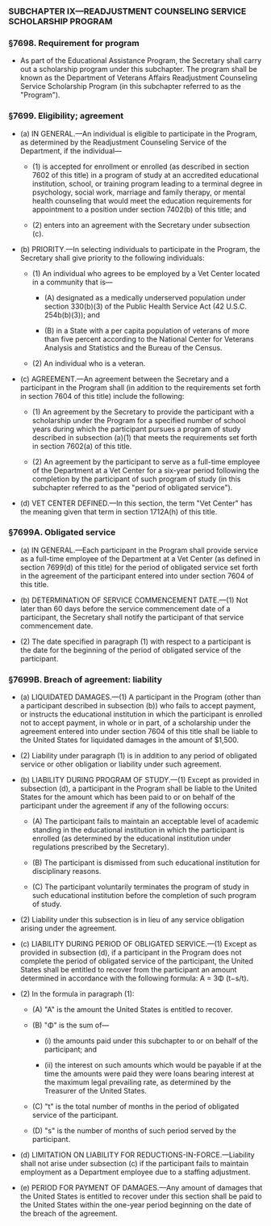 ### SUBCHAPTER IX—READJUSTMENT COUNSELING SERVICE SCHOLARSHIP PROGRAM

### §7698. Requirement for program
* As part of the Educational Assistance Program, the Secretary shall carry out a scholarship program under this subchapter. The program shall be known as the Department of Veterans Affairs Readjustment Counseling Service Scholarship Program (in this subchapter referred to as the "Program").

### §7699. Eligibility; agreement
* (a) IN GENERAL.—An individual is eligible to participate in the Program, as determined by the Readjustment Counseling Service of the Department, if the individual—

  * (1) is accepted for enrollment or enrolled (as described in section 7602 of this title) in a program of study at an accredited educational institution, school, or training program leading to a terminal degree in psychology, social work, marriage and family therapy, or mental health counseling that would meet the education requirements for appointment to a position under section 7402(b) of this title; and

  * (2) enters into an agreement with the Secretary under subsection (c).


* (b) PRIORITY.—In selecting individuals to participate in the Program, the Secretary shall give priority to the following individuals:

  * (1) An individual who agrees to be employed by a Vet Center located in a community that is—

    * (A) designated as a medically underserved population under section 330(b)(3) of the Public Health Service Act (42 U.S.C. 254b(b)(3)); and

    * (B) in a State with a per capita population of veterans of more than five percent according to the National Center for Veterans Analysis and Statistics and the Bureau of the Census.


  * (2) An individual who is a veteran.


* (c) AGREEMENT.—An agreement between the Secretary and a participant in the Program shall (in addition to the requirements set forth in section 7604 of this title) include the following:

  * (1) An agreement by the Secretary to provide the participant with a scholarship under the Program for a specified number of school years during which the participant pursues a program of study described in subsection (a)(1) that meets the requirements set forth in section 7602(a) of this title.

  * (2) An agreement by the participant to serve as a full-time employee of the Department at a Vet Center for a six-year period following the completion by the participant of such program of study (in this subchapter referred to as the "period of obligated service").


* (d) VET CENTER DEFINED.—In this section, the term "Vet Center" has the meaning given that term in section 1712A(h) of this title.

### §7699A. Obligated service
* (a) IN GENERAL.—Each participant in the Program shall provide service as a full-time employee of the Department at a Vet Center (as defined in section 7699(d) of this title) for the period of obligated service set forth in the agreement of the participant entered into under section 7604 of this title.

* (b) DETERMINATION OF SERVICE COMMENCEMENT DATE.—(1) Not later than 60 days before the service commencement date of a participant, the Secretary shall notify the participant of that service commencement date.

* (2) The date specified in paragraph (1) with respect to a participant is the date for the beginning of the period of obligated service of the participant.

### §7699B. Breach of agreement: liability
* (a) LIQUIDATED DAMAGES.—(1) A participant in the Program (other than a participant described in subsection (b)) who fails to accept payment, or instructs the educational institution in which the participant is enrolled not to accept payment, in whole or in part, of a scholarship under the agreement entered into under section 7604 of this title shall be liable to the United States for liquidated damages in the amount of $1,500.

* (2) Liability under paragraph (1) is in addition to any period of obligated service or other obligation or liability under such agreement.

* (b) LIABILITY DURING PROGRAM OF STUDY.—(1) Except as provided in subsection (d), a participant in the Program shall be liable to the United States for the amount which has been paid to or on behalf of the participant under the agreement if any of the following occurs:

  * (A) The participant fails to maintain an acceptable level of academic standing in the educational institution in which the participant is enrolled (as determined by the educational institution under regulations prescribed by the Secretary).

  * (B) The participant is dismissed from such educational institution for disciplinary reasons.

  * (C) The participant voluntarily terminates the program of study in such educational institution before the completion of such program of study.


* (2) Liability under this subsection is in lieu of any service obligation arising under the agreement.

* (c) LIABILITY DURING PERIOD OF OBLIGATED SERVICE.—(1) Except as provided in subsection (d), if a participant in the Program does not complete the period of obligated service of the participant, the United States shall be entitled to recover from the participant an amount determined in accordance with the following formula: A = 3Φ&nbsp;(t−s/t).

* (2) In the formula in paragraph (1):

  * (A) "A" is the amount the United States is entitled to recover.

  * (B) "Φ" is the sum of—

    * (i) the amounts paid under this subchapter to or on behalf of the participant; and

    * (ii) the interest on such amounts which would be payable if at the time the amounts were paid they were loans bearing interest at the maximum legal prevailing rate, as determined by the Treasurer of the United States.


  * (C) "t" is the total number of months in the period of obligated service of the participant.

  * (D) "s" is the number of months of such period served by the participant.


* (d) LIMITATION ON LIABILITY FOR REDUCTIONS-IN-FORCE.—Liability shall not arise under subsection (c) if the participant fails to maintain employment as a Department employee due to a staffing adjustment.

* (e) PERIOD FOR PAYMENT OF DAMAGES.—Any amount of damages that the United States is entitled to recover under this section shall be paid to the United States within the one-year period beginning on the date of the breach of the agreement.
